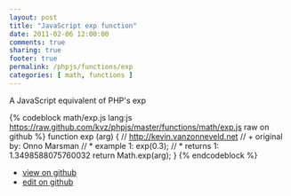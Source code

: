 ```yaml
---
layout: post
title: "JavaScript exp function"
date: 2011-02-06 12:00:00
comments: true
sharing: true
footer: true
permalink: /phpjs/functions/exp
categories: [ math, functions ]
---
```

A JavaScript equivalent of PHP's exp
<!-- more -->
{% codeblock math/exp.js lang:js https://raw.github.com/kvz/phpjs/master/functions/math/exp.js raw on github %}
function exp (arg) {
    // http://kevin.vanzonneveld.net
    // +   original by: Onno Marsman
    // *     example 1: exp(0.3);
    // *     returns 1: 1.3498588075760032
    return Math.exp(arg);
}
{% endcodeblock %}
<ul>
 <li><a href="https://github.com/kvz/phpjs/blob/master/functions/math/exp.js">view on github</a></li>
 <li><a href="https://github.com/kvz/phpjs/edit/master/functions/math/exp.js">edit on github</a></li>
</ul>
